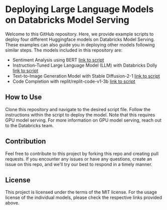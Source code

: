 # Deploying Large Language Models on Databricks Model Serving
Welcome to this GitHub repository. Here, we provide example scripts to deploy four different Huggingface models on Databricks Model Serving. These examples can also guide you in deploying other models following similar steps. The models included in this repository are:

- Sentiment Analysis using BERT [link to script](examples/bert-sentiment(pyfunc).py)
- Instruction-Tuned Large Language Model (LLM) with Databricks Dolly [link to script](examples/dolly-v2(pyfunc).py)
- Text-to-Image Generation Model with Stable Diffusion-2-1 [link to script](examples/stable-diffusion-2-1(pyfunc).py)
- Code Completion with replit/replit-code-v1-3b [link to script](examples/replit-code-v1-3b(pyfunc).py)

## How to Use
Clone this repository and navigate to the desired script file. Follow the instructions within the script to deploy the model. Note that this requires GPU model serving. For more information on GPU model serving, reach out to the Databricks team.

## Contribution
Feel free to contribute to this project by forking this repo and creating pull requests. If you encounter any issues or have any questions, create an issue on this repo, and we'll try our best to respond in a timely manner.

## License
This project is licensed under the terms of the MIT license. For the usage license of the individual models, please check the respective links provided above.
